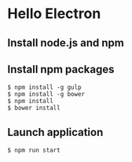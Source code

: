 # Hello Electron

## Install node.js and npm

## Install npm packages

    $ npm install -g gulp
    $ npm install -g bower
    $ npm install
    $ bower install

## Launch application

    $ npm run start
